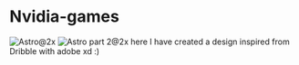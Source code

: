# Nvidia-games
![Astro@2x](https://user-images.githubusercontent.com/91390590/224177999-5ba22ed0-41f0-41ad-bece-ff38b236b27b.jpg)
![Astro part 2@2x](https://user-images.githubusercontent.com/91390590/224178073-40ecb297-57f3-4eaf-b19a-81a40e84109f.jpg)
here I have created a design inspired from Dribble with adobe xd :)
